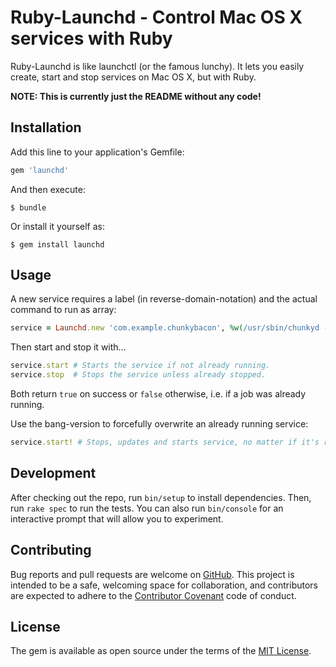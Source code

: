 # Ruby-Launchd - Control Mac OS X services with Ruby

Ruby-Launchd is like launchctl (or the famous lunchy). It lets you easily
create, start and stop services on Mac OS X, but with Ruby. 

**NOTE: This is currently just the README without any code!**


## Installation

Add this line to your application's Gemfile:

```ruby
gem 'launchd'
```

And then execute:

    $ bundle

Or install it yourself as:

    $ gem install launchd

## Usage

A new service requires a label (in reverse-domain-notation) and the actual
command to run as array:

```Ruby
service = Launchd.new 'com.example.chunkybacon', %w(/usr/sbin/chunkyd --bacon)
```

Then start and stop it with...

```Ruby
service.start # Starts the service if not already running.
service.stop  # Stops the service unless already stopped.
```

Both return `true` on success or `false` otherwise, i.e. if a job was already running.

Use the bang-version to forcefully overwrite an already running service:

```Ruby
service.start! # Stops, updates and starts service, no matter if it's running or not.
```


## Development

After checking out the repo, run `bin/setup` to install dependencies.
Then, run `rake spec` to run the tests. You can also run `bin/console` for an
interactive prompt that will allow you to experiment.


## Contributing

Bug reports and pull requests are welcome on
[GitHub](https://github.com/bjoernalbers/ruby-launchd).
This project is intended to be a safe, welcoming space for collaboration,
and contributors are expected to adhere to the
[Contributor Covenant](contributor-covenant.org)
code of conduct.


## License

The gem is available as open source under the terms of the [MIT License](http://opensource.org/licenses/MIT).
